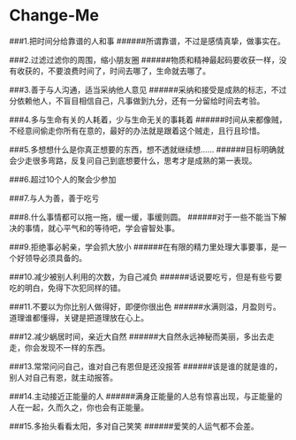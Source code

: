 # Change-Me
###1.把时间分给靠谱的人和事
######所谓靠谱，不过是感情真挚，做事实在。

###2.过滤过滤你的周围，缩小朋友圈
######物质和精神最起码要收获一样，没有收获的，不要浪费时间了，时间去哪了，生命就去哪了。

###3.善于与人沟通，适当采纳他人意见
######采纳和接受是成熟的标志，不过分依赖他人，不盲目相信自己，凡事做到九分，还有一分留给时间去考验。

###4.多与生命有关的人耗着，少与生命无关的事耗着
######时间从来都像贼，不经意间偷走你所有在意的，最好的办法就是跟着这个贼走，且行且珍惜。

###5.多想想什么是你真正想要的东西，想不透就继续想……
######目标明确就会少走很多弯路，反复问自己到底想要什么，思考才是成熟的第一表现。

###6.超过10个人的聚会少参加

###7.与人为善，善于吃亏

###8.什么事情都可以拖一拖，缓一缓，事缓则圆。
######对于一些不能当下解决的事情，就心平气和的等待吧，学会睿智处事。

###9.拒绝事必躬亲，学会抓大放小
######在有限的精力里处理大事要事，是一个好领导必须具备的。

###10.减少被别人利用的次数，为自己减负
######话说要吃亏，但是有些亏要吃的明白，免得下次犯同样的错。

###11.不要以为你比别人做得好，即便你很出色
######水满则溢，月盈则亏。道理谁都懂得，关键是把道理放在心上。

###12.减少蜗居时间，亲近大自然
######大自然永远神秘而美丽，多出去走走，你会发现不一样的东西。

###13.常常问问自己，谁对自己有恩但是还没报答
######该是谁的就是谁的，别人对自己有恩，就主动报答。

###14.主动接近正能量的人
######满身正能量的人总有惊喜出现，与正能量的人在一起，久而久之，你也会有正能量。

###15.多抬头看看太阳，多对自己笑笑
######爱笑的人运气都不会差。